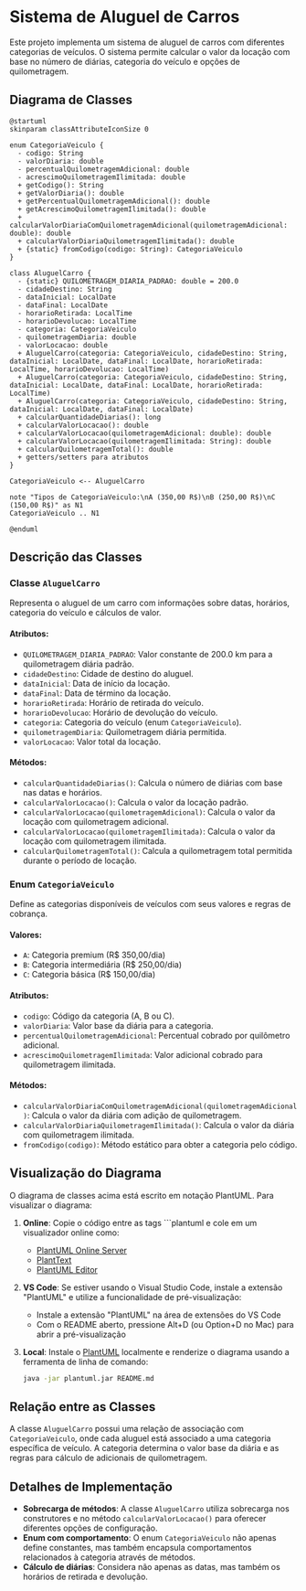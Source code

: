 # Sistema de Aluguel de Carros

Este projeto implementa um sistema de aluguel de carros com diferentes categorias de veículos. O sistema permite calcular o valor da locação com base no número de diárias, categoria do veículo e opções de quilometragem.

## Diagrama de Classes

```plantuml
@startuml
skinparam classAttributeIconSize 0

enum CategoriaVeiculo {
  - codigo: String
  - valorDiaria: double
  - percentualQuilometragemAdicional: double
  - acrescimoQuilometragemIlimitada: double
  + getCodigo(): String
  + getValorDiaria(): double
  + getPercentualQuilometragemAdicional(): double
  + getAcrescimoQuilometragemIlimitada(): double
  + calcularValorDiariaComQuilometragemAdicional(quilometragemAdicional: double): double
  + calcularValorDiariaQuilometragemIlimitada(): double
  + {static} fromCodigo(codigo: String): CategoriaVeiculo
}

class AluguelCarro {
  - {static} QUILOMETRAGEM_DIARIA_PADRAO: double = 200.0
  - cidadeDestino: String
  - dataInicial: LocalDate
  - dataFinal: LocalDate
  - horarioRetirada: LocalTime
  - horarioDevolucao: LocalTime
  - categoria: CategoriaVeiculo
  - quilometragemDiaria: double
  - valorLocacao: double
  + AluguelCarro(categoria: CategoriaVeiculo, cidadeDestino: String, dataInicial: LocalDate, dataFinal: LocalDate, horarioRetirada: LocalTime, horarioDevolucao: LocalTime)
  + AluguelCarro(categoria: CategoriaVeiculo, cidadeDestino: String, dataInicial: LocalDate, dataFinal: LocalDate, horarioRetirada: LocalTime)
  + AluguelCarro(categoria: CategoriaVeiculo, cidadeDestino: String, dataInicial: LocalDate, dataFinal: LocalDate)
  + calcularQuantidadeDiarias(): long
  + calcularValorLocacao(): double
  + calcularValorLocacao(quilometragemAdicional: double): double
  + calcularValorLocacao(quilometragemIlimitada: String): double
  + calcularQuilometragemTotal(): double
  + getters/setters para atributos
}

CategoriaVeiculo <-- AluguelCarro

note "Tipos de CategoriaVeiculo:\nA (350,00 R$)\nB (250,00 R$)\nC (150,00 R$)" as N1
CategoriaVeiculo .. N1

@enduml
```

## Descrição das Classes

### Classe `AluguelCarro`

Representa o aluguel de um carro com informações sobre datas, horários, categoria do veículo e cálculos de valor.

#### Atributos:

- `QUILOMETRAGEM_DIARIA_PADRAO`: Valor constante de 200.0 km para a quilometragem diária padrão.
- `cidadeDestino`: Cidade de destino do aluguel.
- `dataInicial`: Data de início da locação.
- `dataFinal`: Data de término da locação.
- `horarioRetirada`: Horário de retirada do veículo.
- `horarioDevolucao`: Horário de devolução do veículo.
- `categoria`: Categoria do veículo (enum `CategoriaVeiculo`).
- `quilometragemDiaria`: Quilometragem diária permitida.
- `valorLocacao`: Valor total da locação.

#### Métodos:

- `calcularQuantidadeDiarias()`: Calcula o número de diárias com base nas datas e horários.
- `calcularValorLocacao()`: Calcula o valor da locação padrão.
- `calcularValorLocacao(quilometragemAdicional)`: Calcula o valor da locação com quilometragem adicional.
- `calcularValorLocacao(quilometragemIlimitada)`: Calcula o valor da locação com quilometragem ilimitada.
- `calcularQuilometragemTotal()`: Calcula a quilometragem total permitida durante o período de locação.

### Enum `CategoriaVeiculo`

Define as categorias disponíveis de veículos com seus valores e regras de cobrança.

#### Valores:

- `A`: Categoria premium (R$ 350,00/dia)
- `B`: Categoria intermediária (R$ 250,00/dia)
- `C`: Categoria básica (R$ 150,00/dia)

#### Atributos:

- `codigo`: Código da categoria (A, B ou C).
- `valorDiaria`: Valor base da diária para a categoria.
- `percentualQuilometragemAdicional`: Percentual cobrado por quilômetro adicional.
- `acrescimoQuilometragemIlimitada`: Valor adicional cobrado para quilometragem ilimitada.

#### Métodos:

- `calcularValorDiariaComQuilometragemAdicional(quilometragemAdicional)`: Calcula o valor da diária com adição de quilometragem.
- `calcularValorDiariaQuilometragemIlimitada()`: Calcula o valor da diária com quilometragem ilimitada.
- `fromCodigo(codigo)`: Método estático para obter a categoria pelo código.

## Visualização do Diagrama

O diagrama de classes acima está escrito em notação PlantUML. Para visualizar o diagrama:

1. **Online**: Copie o código entre as tags ```plantuml e cole em um visualizador online como:

   - [PlantUML Online Server](https://www.plantuml.com/plantuml/uml/)
   - [PlantText](https://www.planttext.com/)
   - [PlantUML Editor](https://plantuml-editor.kkeisuke.com/)

2. **VS Code**: Se estiver usando o Visual Studio Code, instale a extensão "PlantUML" e utilize a funcionalidade de pré-visualização:
   - Instale a extensão "PlantUML" na área de extensões do VS Code
   - Com o README aberto, pressione Alt+D (ou Option+D no Mac) para abrir a pré-visualização

3. **Local**: Instale o [PlantUML](https://plantuml.com/download) localmente e renderize o diagrama usando a ferramenta de linha de comando:
   ```bash
   java -jar plantuml.jar README.md
   ```

## Relação entre as Classes

A classe `AluguelCarro` possui uma relação de associação com `CategoriaVeiculo`, onde cada aluguel está associado a uma categoria específica de veículo. A categoria determina o valor base da diária e as regras para cálculo de adicionais de quilometragem.

## Detalhes de Implementação

- **Sobrecarga de métodos**: A classe `AluguelCarro` utiliza sobrecarga nos construtores e no método `calcularValorLocacao()` para oferecer diferentes opções de configuração.
- **Enum com comportamento**: O enum `CategoriaVeiculo` não apenas define constantes, mas também encapsula comportamentos relacionados à categoria através de métodos.
- **Cálculo de diárias**: Considera não apenas as datas, mas também os horários de retirada e devolução.
